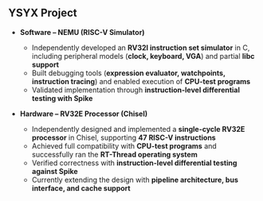 ## YSYX Project

- **Software – NEMU (RISC-V Simulator)**  
  - Independently developed an **RV32I instruction set simulator** in C, including peripheral models (**clock, keyboard, VGA**) and partial **libc support**  
  - Built debugging tools (**expression evaluator, watchpoints, instruction tracing**) and enabled execution of **CPU-test programs**  
  - Validated implementation through **instruction-level differential testing with Spike**  

- **Hardware – RV32E Processor (Chisel)**  
  - Independently designed and implemented a **single-cycle RV32E processor** in Chisel, supporting **47 RISC-V instructions**  
  - Achieved full compatibility with **CPU-test programs** and successfully ran the **RT-Thread operating system**  
  - Verified correctness with **instruction-level differential testing against Spike**  
  - Currently extending the design with **pipeline architecture, bus interface, and cache support**
